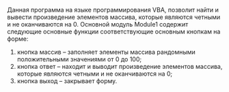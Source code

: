 ﻿Данная программа на языке программирования VBA, позволит найти и вывести произведение элементов массива, 
которые являются четными и не оканчиваются на 0.
Основной модуль Module1 содержит следующие основные функции соответствующие основным кнопкам на форме:
1)	кнопка массив – заполняет элементы массива рандомными положительными значениями от 0 до 100;
2)	кнопка ответ – находит и выводит произведение элементов массива, 
которые являются четными и не оканчиваются на 0;
3)	кнопка выход – закрывает форму.
